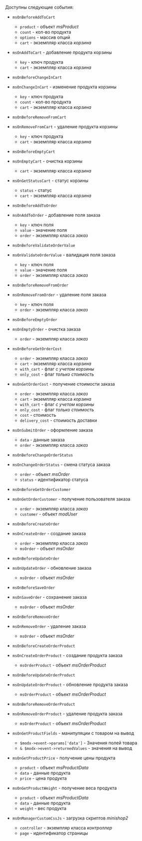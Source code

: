 Доступны следующие события:

* `msOnBeforeAddToCart`
  * `product` - объект  *msProduct*
  * `count` - кол-во продукта
  * `options` - массив опций
  * `cart` - экземпляр класса *корзина*
* `msOnAddToCart` - добавление продукта корзины
    * `key` - ключ продукта
    * `cart` - экземпляр класса *корзина*
* `msOnBeforeChangeInCart`
* `msOnChangeInCart` - изменение продукта корзины
    * `key` - ключ продукта
    * `count` - кол-во продукта
    * `cart` - экземпляр класса *корзина*
* `msOnBeforeRemoveFromCart`
* `msOnRemoveFromCart` - удаление продукта корзины
    * `key` - ключ продукта
    * `cart` - экземпляр класса *корзина*
* `msOnBeforeEmptyCart`
* `msOnEmptyCart` - очистка корзины
    * `cart` - экземпляр класса *корзина*
* `msOnGetStatusCart` - статус корзины
    * `status` - статус
    * `cart` - экземпляр класса *корзина*

 
* `msOnBeforeAddToOrder`
* `msOnAddToOrder` - добавление поля заказа
    * `key` - ключ поля
    * `value` - значение поля
    * `order` - экземпляр класса *заказ*
* `msOnBeforeValidateOrderValue`
* `msOnValidateOrderValue` - валидация поля заказа
    * `key` - ключ поля
    * `value` - значение поля
    * `order` - экземпляр класса *заказ*
* `msOnBeforeRemoveFromOrder`
* `msOnRemoveFromOrder` - удаление поля заказа
    * `key` - ключ поля
    * `order` - экземпляр класса *заказ*
* `msOnBeforeEmptyOrder`
* `msOnEmptyOrder` - очистка заказа
    * `order` - экземпляр класса *заказ*
* `msOnBeforeGetOrderCost`
    * `order` - экземпляр класса *заказ*
    * `cart` - экземпляр класса *корзина*
    * `with_cart` - флаг *с учетом корзины*
    * `only_cost` - флаг *только стоимость*
* `msOnGetOrderCost` - получение стоимости заказа
    * `order` - экземпляр класса *заказ*
    * `cart` - экземпляр класса *корзина*
    * `with_cart` - флаг *с учетом корзины*
    * `only_cost` - флаг *только стоимость*
    * `cost` - стоимость
    * `delivery_cost` - стоимость доставки
* `msOnSubmitOrder` - оформление заказа
    * `data` - данные заказа
    * `order` - экземпляр класса *заказ*
* `msOnBeforeChangeOrderStatus`
* `msOnChangeOrderStatus` - смена статуса заказа
    * `order` - объект *msOrder*
    * `status` - идентификатор статуса
* `msOnBeforeGetOrderCustomer`
* `msOnGetOrderCustomer` - получение пользователя заказа
    * `order` - экземпляр класса *заказ*
    * `customer` - объект *modUser*
* `msOnBeforeCreateOrder`
* `msOnCreateOrder` - создание заказа
    * `order` - экземпляр класса *заказ*
    * `msOrder` - объект *msOrder*
* `msOnBeforeUpdateOrder`
* `msOnUpdateOrder` - обновление заказа
    * `msOrder` - объект *msOrder*
* `msOnBeforeSaveOrder`
* `msOnSaveOrder` - сохранение заказа
    * `msOrder` - объект *msOrder*
* `msOnBeforeRemoveOrder`
* `msOnRemoveOrder` - удаление заказа
    * `msOrder` - объект *msOrder*
* `msOnBeforeCreateOrderProduct`
* `msOnCreateOrderProduct` - создание продукта заказа
    * `msOrderProduct` - объект *msOrderProduct*
* `msOnBeforeUpdateOrderProduct`
* `msOnUpdateOrderProduct` - обновление продукта заказа
    * `msOrderProduct` - объект *msOrderProduct*
* `msOnBeforeRemoveOrderProduct`
* `msOnRemoveOrderProduct` - удаление продукта заказа
    * `msOrderProduct` - объект *msOrderProduct*

* `msOnGetProductFields` - манипуляции с товаром на вывод
    * `$modx->event->params['data']` - Значения полей товара
    *  `& $modx->event->returnedValues` - значения на вывод
* `msOnGetProductPrice` - получение цены продукта
    * `product` - объект *msProductData*
    * `data` - данные продукта
    * `price` - цена продукта
* `msOnGetProductWeight` - получение веса продукта
    * `product` - объект *msProductData*
    * `data` - данные продукта
    * `weight` - вес продукта


* `msOnManagerCustomCssJs` - загрузка скриптов *minishop2*
    * `controller` - экземпляр класса *контроллер*
    * `page` - идентификатор страницы
